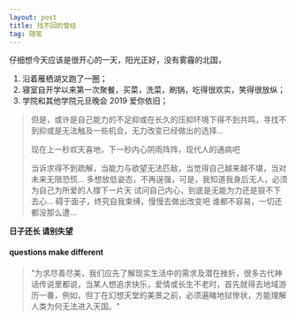 ```yaml
---
layout: post
title: 找不回的曾经
tag: 随笔
---
```


仔细想今天应该是很开心的一天，阳光正好，没有雾霾的北国，

 1. 沿着雁栖湖又跑了一圈；
 2. 寝室自开学以来第一次聚餐，买菜，洗菜，刷锅，吃得很欢实，笑得很放纵；
 3. 学院和其他学院元旦晚会 2019 爱你依旧；

 

> 但是，或许是自己能力的不足抑或在长久的压抑环境下得不到共鸣，寻找不到抑或是无法触及一些机会，无力改变已经做出的选择...
> 
>   现在上一秒欢天喜地，下一秒内心阴雨阵阵，现代人的通病吧
> 
> 当诉求得不到疏解，当能力与欲望无法匹敌，当觉得自己越来越不堪，当对未来无限恐慌...
> 多想放低姿态，不再逞强，可是，我知道我身后无人，必须为自己为所爱的人撑下一片天
> 试问自己内心，到底是无能为力还是狠不下去心...
>碍于面子，终究自我束缚，慢慢去做出改变吧
>谁都不容易，一切还都没那么遭...

<strong>日子还长 请别失望</strong>


#### questions make different

> "为求尽善尽美，我们应先了解现实生活中的需求及潜在挫折，很多古代神话传说里都说，当某人想追求快乐，爱情或长生不老时，首先就得去地域游历一番，例如，但丁在幻想天堂的美景之前，必须遍睹地狱惨状，方能理解人类为何无法进入天国。"




